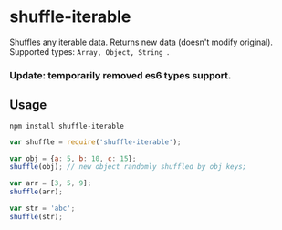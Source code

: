 # shuffle-iterable
Shuffles any iterable data. Returns new data (doesn't modify original).
Supported types: ```Array, Object, String ```.

### Update: temporarily removed es6 types support.

## Usage

```
npm install shuffle-iterable
```

```javascript
var shuffle = require('shuffle-iterable');

var obj = {a: 5, b: 10, c: 15};
shuffle(obj); // new object randomly shuffled by obj keys;

var arr = [3, 5, 9];
shuffle(arr);

var str = 'abc';
shuffle(str);
```